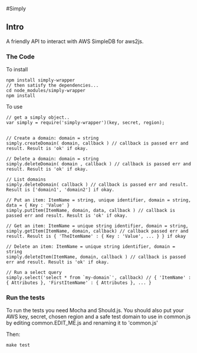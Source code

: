 #Simply

## Intro

A friendly API to interact with AWS SimpleDB for aws2js. 

### The Code

To install

	npm install simply-wrapper
	// then satisfy the dependencies...
	cd node_modules/simply-wrapper
	npm install

To use

	// get a simply object..
	var simply = require('simply-wrapper')(key, secret, region);


	// Create a domain: domain = string
	simply.createDomain( domain, callback ) // callback is passed err and result. Result is 'ok' if okay.

	// Delete a domain: domain = string
	simply.deleteDomain( domain , callback ) // callback is passed err and result. Result is 'ok' if okay.

	// List domains
	simply.deleteDomain( callback ) // callback is passed err and result. Result is ['domain1', 'domain2'] if okay.

	// Put an item: ItemName = string, unique identifier, domain = string, data = { Key : 'Value' }
	simply.putItem(ItemName, domain, data, callback ) // callback is passed err and result. Result is 'ok' if okay.

	// Get an item: ItemName = unique string identifier, domain = string, 
	simply.getItem(ItemName, domain, callback) // callback passed err and result. Result is { 'TheItemName' : { Key : 'Value', ... } } if okay

	// Delete an item: ItemName = unique string identifier, domain = string
	simply.deleteItem(ItemName, domain, callback ) // callback is passed err and result. Result is 'ok' if okay.

	// Run a select query
	simply.select('select * from `my-domain`', callback) // { 'ItemName' : { Attributes }, 'FirstItemName' : { Attributes }, ... }

### Run the tests

To run the tests you need Mocha and Should.js. You should also put your AWS key, secret, chosen region and 
a safe test domain to use in common.js by editing common.EDIT_ME.js and renaming it to 'common.js'

Then: 

	make test
